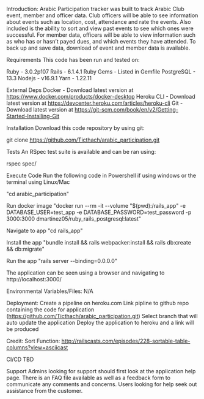 Introduction: 
Arabic Participation tracker was built to track Arabic Club event, member and officer data. Club officers will be able to see information about events such as location, cost, attendance and rate the events. Also included is the ability to sort and view past events to see which ones were successful. For member data, officers will be able to view information such as who has or hasn’t payed dues, and which events they have attended. To back up and save data, download of event and member data is available.  

Requirements
This code has been run and tested on: 

Ruby - 3.0.2p107
Rails - 6.1.4.1
Ruby Gems - Listed in Gemfile
PostgreSQL - 13.3
Nodejs - v16.9.1
Yarn - 1.22.11

External Deps
Docker - Download latest version at https://www.docker.com/products/docker-desktop
Heroku CLI - Download latest version at https://devcenter.heroku.com/articles/heroku-cli
Git - Download latest version at https://git-scm.com/book/en/v2/Getting-Started-Installing-Git

Installation
Download this code repository by using git:

git clone https://github.com/Ticthach/arabic_participation.git

Tests
An RSpec test suite is available and can be ran using:

rspec spec/

Execute Code
Run the following code in Powershell if using windows or the terminal using Linux/Mac

"cd arabic_participation"

Run docker image "docker run --rm -it --volume "$(pwd):/rails_app" -e DATABASE_USER=test_app -e DATABASE_PASSWORD=test_password -p 3000:3000 dmartinez05/ruby_rails_postgresql:latest"

Navigate to app "cd rails_app"

Install the app "bundle install && rails webpacker:install && rails db:create && db:migrate"

Run the app "rails server --binding=0.0.0.0"

The application can be seen using a browser and navigating to http://localhost:3000/

Environmental Variables/Files:
N/A

Deployment: 
Create a pipeline on heroku.com
Link pipline to github repo containing the code for application (https://github.com/Ticthach/arabic_participation.git)
Select branch that will auto update the application
Deploy the application to heroku and a link will be produced 

Credit:
Sort Function: http://railscasts.com/episodes/228-sortable-table-columns?view=asciicast


CI/CD
TBD

Support
Admins looking for support should first look at the application help page. There is an FAQ file available as well as a feedback form to communicate any comments and concerns.
Users looking for help seek out assistance from the customer.

